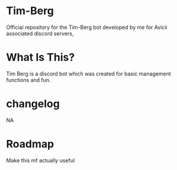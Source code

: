 # Tim-Berg
Official repository for the Tim-Berg bot developed by me for Avicii associated discord servers,

# What Is This?
Tim Berg is a discord bot which was created for basic management functions and fun.

# changelog
NA

# Roadmap
Make this mf actually useful

